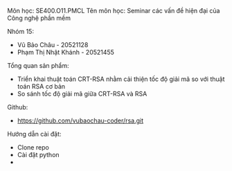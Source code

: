 Môn học: SE400.O11.PMCL
Tên môn học: Seminar các vấn đề hiện đại của Công nghệ phần mềm

Nhóm 15:
  - Vũ Bảo Châu - 20521128
  - Phạm Thị Nhật Khánh - 20521455

Tổng quan sản phẩm:
  - Triển khai thuật toán CRT-RSA nhằm cải thiện tốc độ giải mã so với thuật toán RSA cơ bản
  - So sánh tốc độ giải mã giữa CRT-RSA và RSA

Github:
  - https://github.com/vubaochau-coder/rsa.git

Hướng dẫn cài đặt:
  - Clone repo
  - Cài đặt python
  - 
